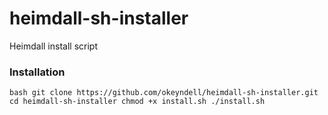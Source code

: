 # heimdall-sh-installer
Heimdall install script

### Installation

`bash
git clone https://github.com/okeyndell/heimdall-sh-installer.git
cd heimdall-sh-installer
chmod +x install.sh
./install.sh
`
